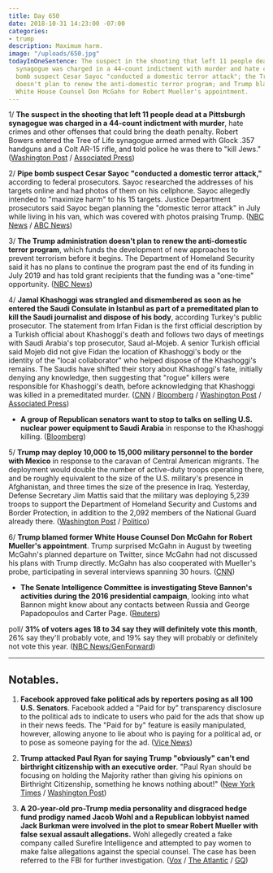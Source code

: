 ```yaml
---
title: Day 650
date: 2018-10-31 14:23:00 -07:00
categories:
- trump
description: Maximum harm.
image: "/uploads/650.jpg"
todayInOneSentence: The suspect in the shooting that left 11 people dead at a Pittsburgh
  synagogue was charged in a 44-count indictment with murder and hate crimes; pipe
  bomb suspect Cesar Sayoc "conducted a domestic terror attack"; the Trump administration
  doesn't plan to renew the anti-domestic terror program; and Trump blamed former
  White House Counsel Don McGahn for Robert Mueller's appointment.
---
```


1/ **The suspect in the shooting that left 11 people dead at a Pittsburgh synagogue was charged in a 44-count indictment with murder**, hate crimes and other offenses that could bring the death penalty. Robert Bowers entered the Tree of Life synagogue armed armed with Glock .357 handguns and a Colt AR-15 rifle, and told police he was there to "kill Jews." ([Washington Post](https://www.washingtonpost.com/world/national-security/suspect-in-pittsburgh-synagogue-shooting-charged-in-44-count-hate-crime-indictment/2018/10/31/bf2be61c-dd36-11e8-b3f0-62607289efee_story.html) / [Associated Press](https://apnews.com/84f773e3dc26491dbc5e2f01a64ac2a5))

2/ **Pipe bomb suspect Cesar Sayoc "conducted a domestic terror attack,"** according to federal prosecutors. Sayoc researched the addresses of his targets online and had photos of them on his cellphone. Sayoc allegedly intended to "maximize harm" to his 15 targets. Justice Department prosecutors said Sayoc began planning the "domestic terror attack" in July while living in his van, which was covered with photos praising Trump. ([NBC News](https://www.nbcnews.com/politics/justice-department/mail-bomb-suspect-cesar-sayoc-carried-out-domestic-terror-attack-n926811) / [ABC News](https://abcnews.go.com/US/wireStory/doj-pipe-bomb-suspect-searched-targets-photos-online-58872566))

3/ **The Trump administration doesn't plan to renew the anti-domestic terror program**, which funds the development of new approaches to prevent terrorism before it begins. The Department of Homeland Security said it has no plans to continue the program past the end of its funding in July 2019 and has told grant recipients that the funding was a "one-time" opportunity. ([NBC News](https://www.nbcnews.com/politics/national-security/trump-admin-will-apparently-not-renew-program-fight-domestic-terror-n926361))

4/ **Jamal Khashoggi was strangled and dismembered as soon as he entered the Saudi Consulate in Istanbul as part of a premeditated plan to kill the Saudi journalist and dispose of his body**, according Turkey's public prosecutor. The statement from Irfan Fidan is the first official description by a Turkish official about Khashoggi's death and follows two days of meetings with Saudi Arabia's top prosecutor, Saud al-Mojeb. A senior Turkish official said Mojeb did not give Fidan the location of Khashoggi's body or the identity of the "local collaborator" who helped dispose of the Khashoggi's remains. The Saudis have shifted their story about Khashoggi's fate, initially denying any knowledge, then suggesting that "rogue" killers were responsible for Khashoggi's death, before acknowledging that Khashoggi was killed in a premeditated murder. ([CNN](https://www.cnn.com/2018/10/31/middleeast/turkey-saudi-khashoggi-investigation-intl/index.html) / [Bloomberg](https://www.bloomberg.com/news/articles/2018-10-31/turkish-prosecutor-says-khashoggi-was-strangled-to-death) / [Washington Post](https://www.washingtonpost.com/world/saudi-arabia-not-fully-cooperating-with-khashoggi-investigation-turkish-official-says/2018/10/31/804bfc2a-dc78-11e8-8bac-bfe01fcdc3a6_story.html) / [Associated Press](https://apnews.com/7b064bec9b1448d7b2c1ec259b37503c?utm_campaign=SocialFlow&utm_medium=AP&utm_source=Twitter))

* **A group of Republican senators want to stop to talks on selling U.S. nuclear power equipment to Saudi Arabia** in response to the Khashoggi killing. ([Bloomberg](https://www.bloomberg.com/news/articles/2018-10-31/nuclear-talks-with-saudis-should-be-suspended-republicans-say))

5/ **Trump may deploy 10,000 to 15,000 military personnel to the border with Mexico** in response to the caravan of Central American migrants. The deployment would double the number of active-duty troops operating there, and be roughly equivalent to the size of the U.S. military's presence in Afghanistan, and three times the size of the presence in Iraq. Yesterday, Defense Secretary Jim Mattis said that the military was deploying 5,239 troops to support the Department of Homeland Security and Customs and Border Protection, in addition to the 2,092 members of the National Guard already there. ([Washington Post](https://www.washingtonpost.com/world/national-security/ahead-of-midterm-elections-trump-says-he-may-send-15000-troops-to-us-mexico-border/2018/10/31/9e7740ec-dd4a-11e8-aa33-53bad9a881e8_story.html) / [Politico](https://www.politico.com/story/2018/10/31/trump-triple-troops-border-952644))

6/ **Trump blamed former White House Counsel Don McGahn for Robert Mueller's appointment**. Trump surprised McGahn in August by tweeting McGahn's planned departure on Twitter, since McGahn had not discussed his plans with Trump directly. McGahn has also cooperated with Mueller's probe, participating in several interviews spanning 30 hours. ([CNN](https://www.cnn.com/2018/10/31/politics/mcgahn-trump-mueller/index.html))

* **The Senate Intelligence Committee is investigating Steve Bannon's activities during the 2016 presidential campaign**, looking into what Bannon might know about any contacts between Russia and George Papadopoulos and Carter Page. ([Reuters](https://www.reuters.com/article/us-usa-trump-russia-bannon/u-s-senate-panel-investigates-former-trump-aide-bannon-sources-idUSKCN1N52RU))

poll/ **31% of voters ages 18 to 34 say they will definitely vote this month**, 26% say they'll probably vote, and 19% say they will probably or definitely not vote this year. ([NBC News/GenForward](https://www.nbcnews.com/politics/politics-news/record-turnout-not-millennials-just-third-say-they-ll-vote-n926231))

---

## Notables.

1. **Facebook approved fake political ads by reporters posing as all 100 U.S. Senators**. Facebook added a "Paid for by" transparency disclosure to the political ads to indicate to users who paid for the ads that show up in their news feeds. The "Paid for by" feature is easily manipulated, however, allowing anyone to lie about who is paying for a political ad, or to pose as someone paying for the ad. ([Vice News](https://news.vice.com/en_us/article/xw9n3q/we-posed-as-100-senators-to-run-ads-on-facebook-facebook-approved-all-of-them))

2. **Trump attacked Paul Ryan for saying Trump "obviously" can't end birthright citizenship with an executive order**. "Paul Ryan should be focusing on holding the Majority rather than giving his opinions on Birthright Citizenship, something he knows nothing about!" ([New York Times](https://www.nytimes.com/2018/10/31/us/politics/birthright-citizenship-trump-republicans.html) / [Washington Post](https://www.washingtonpost.com/politics/trump-presses-on-with-case-to-end-birthright-citizenship-one-way-or-the-other/2018/10/31/bcd69dc2-dd12-11e8-85df-7a6b4d25cfbb_story.html))

3. **A 20-year-old pro-Trump media personality and disgraced hedge fund prodigy named Jacob Wohl and a Republican lobbyist named Jack Burkman were involved in the plot to smear Robert Mueller with false sexual assault allegations.** Wohl allegedly created a fake company called Surefire Intelligence and attempted to pay women to make false allegations against the special counsel. The case has been referred to the FBI for further investigation. ([Vox](https://www.vox.com/2018/10/30/18044110/robert-mueller-jacob-wohl-jack-burkman-surefire) / [The Atlantic](https://www.theatlantic.com/politics/archive/2018/10/special-counsel-refers-scheme-targeting-mueller-to-fbi/574411/) / [GQ](https://www.gq.com/story/the-lasts-tweets-of-jacob-wohl))
